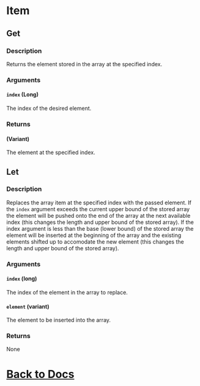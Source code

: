 # Item

## Get

### Description
Returns the element stored in the array at the specified index.

### Arguments
#### `index` (Long) 
The index of the desired element.

### Returns
#### (Variant) 
The element at the specified index.

## Let

### Description
Replaces the array item at the specified index with the passed element. If the `index` argument exceeds the current upper bound of the stored array the element will be pushed onto the end of the array at the next available index (this changes the length and upper bound of the stored array). If the index argument is less than the base (lower bound) of the stored array the element will be inserted at the beginning of the array and the existing elements shifted up to accomodate the new element (this changes the length and upper bound of the stored array).

### Arguments
#### `index` (long) 
The index of the element in the array to replace.
#### `element` (variant) 
The element to be inserted into the array.

### Returns
None

# [Back to Docs](https://senipah.github.io/VBA-DynamicArray/)